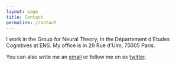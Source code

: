 ```yaml
---
layout: page
title: Contact
permalink: /contact
---
```


I work in the Group for Neural Theory, in the Département d'Etudes Cognitives at ENS. My office is in 29 Rue d'Ulm, 75005 Paris. 

You can also write me an [email](heikec.stein@gmail.com) or follow me on ex [twitter](heikecstein).
